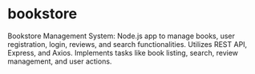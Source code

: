 # bookstore
Bookstore Management System: Node.js app to manage books, user registration, login, reviews, and search functionalities. Utilizes REST API, Express, and Axios. Implements tasks like book listing, search, review management, and user actions.
